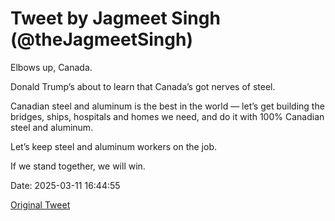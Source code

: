 # Tweet by Jagmeet Singh (@theJagmeetSingh)

Elbows up, Canada.

Donald Trump’s about to learn that Canada’s got nerves of steel.

Canadian steel and aluminum is the best in the world — let’s get building the bridges, ships, hospitals and homes we need, and do it with 100% Canadian steel and aluminum. 

Let’s keep steel and aluminum workers on the job. 

If we stand together, we will win.

Date: 2025-03-11 16:44:55

[Original Tweet](https://x.com/theJagmeetSingh/status/1899501803311714343)
